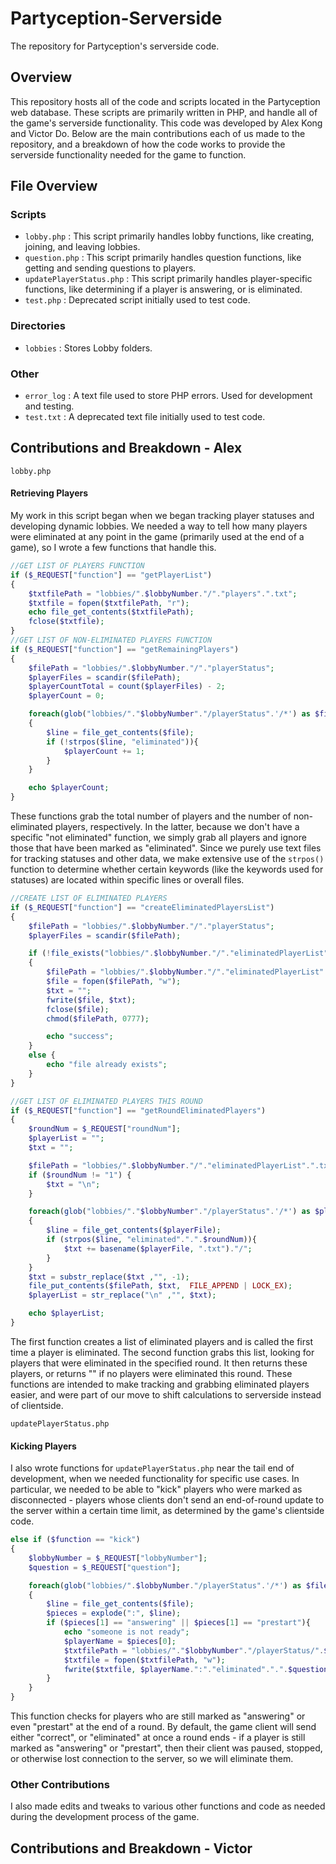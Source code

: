 # Partyception-Serverside
The repository for Partyception's serverside code. 

## Overview
This repository hosts all of the code and scripts located in the Partyception web database.
These scripts are primarily written in PHP, and handle all of the game's serverside functionality.
This code was developed by Alex Kong and Victor Do. Below are the main contributions each of us made to the repository, and a breakdown of how the code works to provide the serverside functionality needed for the game to function.

## File Overview
### Scripts
- `lobby.php` : This script primarily handles lobby functions, like creating, joining, and leaving lobbies.
- `question.php` : This script primarily handles question functions, like getting and sending questions to players.
- `updatePlayerStatus.php` : This script primarily handles player-specific functions, like determining if a player is answering, or is eliminated.
- `test.php` : Deprecated script initially used to test code.
### Directories
- `lobbies` : Stores Lobby folders.
### Other
- `error_log` : A text file used to store PHP errors. Used for development and testing.
- `test.txt` : A deprecated text file initially used to test code.

## Contributions and Breakdown - Alex
`lobby.php`

#### Retrieving Players
My work in this script began when we began tracking player statuses and developing dynamic lobbies. We needed a way to tell how many players were eliminated at any point in the game (primarily used at the end of a game), so I wrote a few functions that handle this.
```php
//GET LIST OF PLAYERS FUNCTION
if ($_REQUEST["function"] == "getPlayerList")
{
    $txtfilePath = "lobbies/".$lobbyNumber."/"."players".".txt";
    $txtfile = fopen($txtfilePath, "r");
    echo file_get_contents($txtfilePath);
    fclose($txtfile);
}
//GET LIST OF NON-ELIMINATED PLAYERS FUNCTION
if ($_REQUEST["function"] == "getRemainingPlayers")
{
    $filePath = "lobbies/".$lobbyNumber."/"."playerStatus";
    $playerFiles = scandir($filePath);
    $playerCountTotal = count($playerFiles) - 2;
    $playerCount = 0;

    foreach(glob("lobbies/"."$lobbyNumber"."/playerStatus".'/*') as $file)
    {
        $line = file_get_contents($file);
        if (!strpos($line, "eliminated")){
            $playerCount += 1;
        }
    }

    echo $playerCount;
}
```
These functions grab the total number of players and the number of non-eliminated players, respectively. In the latter, because we don't have a specific "not eliminated" function, we simply grab all players and ignore those that have been marked as "eliminated". 
Since we purely use text files for tracking statuses and other data, we make extensive use of the `strpos()` function to determine whether certain keywords (like the keywords used for statuses) are located within specific lines or overall files.

```php
//CREATE LIST OF ELIMINATED PLAYERS
if ($_REQUEST["function"] == "createEliminatedPlayersList")
{
    $filePath = "lobbies/".$lobbyNumber."/"."playerStatus";
    $playerFiles = scandir($filePath);

    if (!file_exists("lobbies/".$lobbyNumber."/"."eliminatedPlayerList".".txt")) 
    {
        $filePath = "lobbies/".$lobbyNumber."/"."eliminatedPlayerList".".txt";
        $file = fopen($filePath, "w");
        $txt = "";
        fwrite($file, $txt);
        fclose($file);
        chmod($filePath, 0777);

        echo "success";
    }
    else {
        echo "file already exists";
    }
}

//GET LIST OF ELIMINATED PLAYERS THIS ROUND
if ($_REQUEST["function"] == "getRoundEliminatedPlayers")
{
    $roundNum = $_REQUEST["roundNum"];
    $playerList = "";
    $txt = "";

    $filePath = "lobbies/".$lobbyNumber."/"."eliminatedPlayerList".".txt";
    if ($roundNum != "1") {
        $txt = "\n";
    }

    foreach(glob("lobbies/"."$lobbyNumber"."/playerStatus".'/*') as $playerFile)
    {
        $line = file_get_contents($playerFile);
        if (strpos($line, "eliminated".".".$roundNum)){
            $txt += basename($playerFile, ".txt")."/";
        }
    }
    $txt = substr_replace($txt ,"", -1);
    file_put_contents($filePath, $txt,  FILE_APPEND | LOCK_EX);
    $playerList = str_replace("\n" ,"", $txt);

    echo $playerList;
}
```
The first function creates a list of eliminated players and is called the first time a player is eliminated. The second function grabs this list, looking for players that were eliminated in the specified round. It then returns these players, or returns "" if no players were eliminated this round.
These functions are intended to make tracking and grabbing eliminated players easier, and were part of our move to shift calculations to serverside instead of clientside.


`updatePlayerStatus.php`

#### Kicking Players
I also wrote functions for `updatePlayerStatus.php` near the tail end of development, when we needed functionality for specific use cases. In particular, we needed to be able to "kick" players who were marked as disconnected - players whose clients don't send an end-of-round update to the server within a certain time limit, as determined by the game's clientside code.
```php
else if ($function == "kick")
{
    $lobbyNumber = $_REQUEST["lobbyNumber"];
    $question = $_REQUEST["question"];

    foreach(glob("lobbies/".$lobbyNumber."/playerStatus".'/*') as $file)
    {
        $line = file_get_contents($file);
        $pieces = explode(":", $line);
        if ($pieces[1] == "answering" || $pieces[1] == "prestart"){
            echo "someone is not ready";
            $playerName = $pieces[0];
            $txtfilePath = "lobbies/"."$lobbyNumber"."/playerStatus/".$playerName."Status".".txt";
            $txtfile = fopen($txtfilePath, "w");
            fwrite($txtfile, $playerName.":"."eliminated".".".$question);
        }
    }
}
```
This function checks for players who are still marked as "answering" or even "prestart" at the end of a round. By default, the game client will send either "correct", or "eliminated" at once a round ends - if a player is still marked as "answering" or "prestart", then their client was paused, stopped, or otherwise lost connection to the server, so we will eliminate them.

### Other Contributions
I also made edits and tweaks to various other functions and code as needed during the development process of the game. 



## Contributions and Breakdown - Victor

